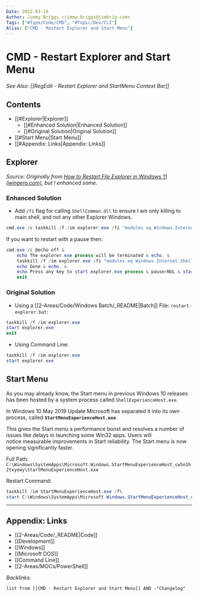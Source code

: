 ```yaml
---
Date: 2022-03-16
Author: Jimmy Briggs <jimmy.briggs@jimbrig.com>
Tags: ["#Type/Code/CMD", "#Topic/Dev/CLI"]
Alias: ["CMD - Restart Explorer and Start Menu"]
---
```


# CMD - Restart Explorer and Start Menu

*See Also: [[RegEdit - Restart Explorer and StartMenu Context Bar]]*

## Contents

- [[#Explorer|Explorer]]
	- [[#Enhanced Solution|Enhanced Solution]]
	- [[#Original Solution|Original Solution]]
- [[#Start Menu|Start Menu]]
- [[#Appendix: Links|Appendix: Links]]



## Explorer

*Source: Originally from [How to Restart File Explorer in Windows 11 (winaero.com)](https://winaero.com/how-to-restart-file-explorer-in-windows-11/?utm_source=software&utm_medium=in-app&utm_campaign=winaerotweaker&utm_content=contextmenurestartexplorer#Restart_Explorerexe_in_Windows_11_using_a_script), but I enhanced some.*

### Enhanced Solution

- Add `/fi` flag for calling `ShellCommon.dll` to ensure I am only killing to main shell, and not any other Explorer Windows.

```powershell
cmd.exe /c taskkill /f /im explorer.exe /fi "modules eq Windows.Internal.ShellCommon.dll" & start explorer.exe
```

If you want to restart with a pause then:

```powershell
cmd.exe /c @echo off & 
    echo The explorer.exe process will be terminated & echo. &
    taskkill /f /im explorer.exe /fi "modules eq Windows.Internal.ShellCommon.dll" & echo. & 
    echo Done & echo. & 
    echo Press any key to start explorer.exe process & pause>NUL & start explorer.exe & 
    exit
```

### Original Solution

- Using a [[2-Areas/Code/Windows Batch/_README|Batch]] File: `restart-explorer.bat`:

```powershell
taskkill /f /im explorer.exe
start explorer.exe
exit
```

- Using Command Line:

```powershell
taskkill /f /im explorer.exe
start explorer.exe
```

## Start Menu

As you may already know, the Start menu in previous Windows 10 releases has been hosted by a system process called `ShellExperienceHost.exe`.

In Windows 10 May 2019 Update Microsoft has separated it into its own process, called **`StartMenuExperienceHost.exe`**.

This gives the Start menu a performance boost and resolves a number of issues like delays in launching some Win32 apps. Users will notice measurable improvements in Start reliability. The Start menu is now opening significantly faster.

Full Path: `C:\Windows\SystemApps\Microsoft.Windows.StartMenuExperienceHost_cw5n1h2txyewy\StartMenuExperienceHost.exe`

Restart Command:

```powershell
taskkill /im StartMenuExperienceHost.exe /f\
start C:\Windows\SystemApps\Microsoft.Windows.StartMenuExperienceHost_cw5n1h2txyewy\StartMenuExperienceHost.exe
```


***

## Appendix: Links

- [[2-Areas/Code/_README|Code]]
- [[Development]]
- [[Windows]]
- [[Microsoft DOS]]
- [[Command Line]]
- [[2-Areas/MOCs/PowerShell]]

*Backlinks:*

```dataview
list from [[CMD - Restart Explorer and Start Menu]] AND -"Changelog"
```